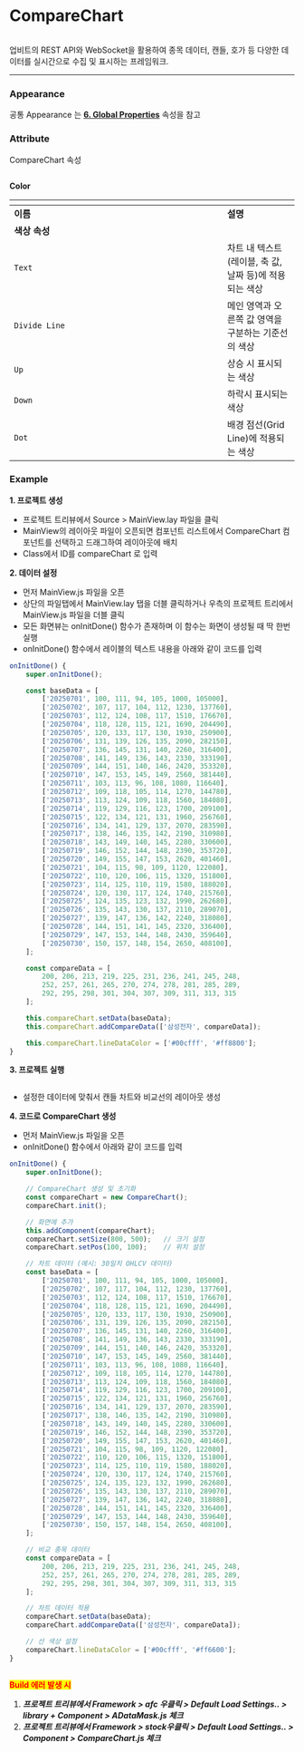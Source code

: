 # CompareChart

<figure><img src="../../.gitbook/assets/스크린샷 2025-07-02 150719.png" alt=""><figcaption></figcaption></figure>

업비트의 REST API와 WebSocket을 활용하여 종목 데이터, 캔들, 호가 등 다양한 데이터를 실시간으로 수집 및 표시하는 프레임워크.

***

### Appearance

공통 Appearance 는 [**6. Global Properties**](<../../Guide for SpiderGen/06  SpiderGen Editor/04  Properties Pane/02 Appearence.md>) 속성을 참고

### Attribute

CompareChart 속성

<figure><img src="../../.gitbook/assets/스크린샷 2025-06-30 163755.png" alt=""><figcaption></figcaption></figure>

**Color**

<table data-header-hidden><thead><tr><th width="361"></th><th></th></tr></thead><tbody><tr><td><strong>이름</strong></td><td><strong>설명</strong></td></tr><tr><td><strong>색상 속성</strong></td><td></td></tr><tr><td><code>Text</code></td><td>차트 내 텍스트(레이블, 축 값, 날짜 등)에 적용되는 색상</td></tr><tr><td><code>Divide Line</code></td><td>메인 영역과 오른쪽 값 영역을 구분하는 기준선의 색상</td></tr><tr><td><code>Up</code></td><td>상승 시 표시되는 색상</td></tr><tr><td><code>Down</code></td><td>하락시 표시되는 색상</td></tr><tr><td><code>Dot</code></td><td>배경 점선(Grid Line)에 적용되는 색상</td></tr></tbody></table>

### Example

**1. 프로젝트 생성**

* 프로젝트 트리뷰에서 Source > MainView.lay 파일을 클릭
* MainView의 레이아웃 파일이 오픈되면 컴포넌트 리스트에서 CompareChart 컴포넌트를 선택하고 드래그하여 레이아웃에 배치
* Class에서 ID를 compareChart 로 입력

**2. 데이터 설정**

* 먼저 MainView.js 파일을 오픈
* 상단의 파일탭에서 MainView.lay 탭을 더블 클릭하거나 우측의 프로젝트 트리에서 MainView.js 파일을 더블 클릭
* 모든 화면뷰는 onInitDone() 함수가 존재하며 이 함수는 화면이 생성될 때 딱 한번 실행
* onInitDone() 함수에서 레이블의 텍스트 내용을 아래와 같이 코드를 입력

```javascript
onInitDone() {
    super.onInitDone();

    const baseData = [
        ['20250701', 100, 111, 94, 105, 1000, 105000],
        ['20250702', 107, 117, 104, 112, 1230, 137760],
        ['20250703', 112, 124, 108, 117, 1510, 176670],
        ['20250704', 118, 128, 115, 121, 1690, 204490],
        ['20250705', 120, 133, 117, 130, 1930, 250900],
        ['20250706', 131, 139, 126, 135, 2090, 282150],
        ['20250707', 136, 145, 131, 140, 2260, 316400],
        ['20250708', 141, 149, 136, 143, 2330, 333190],
        ['20250709', 144, 151, 140, 146, 2420, 353320],
        ['20250710', 147, 153, 145, 149, 2560, 381440],
        ['20250711', 103, 113, 96, 108, 1080, 116640],
        ['20250712', 109, 118, 105, 114, 1270, 144780],
        ['20250713', 113, 124, 109, 118, 1560, 184080],
        ['20250714', 119, 129, 116, 123, 1700, 209100],
        ['20250715', 122, 134, 121, 131, 1960, 256760],
        ['20250716', 134, 141, 129, 137, 2070, 283590],
        ['20250717', 138, 146, 135, 142, 2190, 310980],
        ['20250718', 143, 149, 140, 145, 2280, 330600],
        ['20250719', 146, 152, 144, 148, 2390, 353720],
        ['20250720', 149, 155, 147, 153, 2620, 401460],
        ['20250721', 104, 115, 98, 109, 1120, 122080],
        ['20250722', 110, 120, 106, 115, 1320, 151800],
        ['20250723', 114, 125, 110, 119, 1580, 188020],
        ['20250724', 120, 130, 117, 124, 1740, 215760],
        ['20250725', 124, 135, 123, 132, 1990, 262680],
        ['20250726', 135, 143, 130, 137, 2110, 289070],
        ['20250727', 139, 147, 136, 142, 2240, 318080],
        ['20250728', 144, 151, 141, 145, 2320, 336400],
        ['20250729', 147, 153, 144, 148, 2430, 359640],
        ['20250730', 150, 157, 148, 154, 2650, 408100],
    ];

    const compareData = [
        200, 206, 213, 219, 225, 231, 236, 241, 245, 248,
        252, 257, 261, 265, 270, 274, 278, 281, 285, 289,
        292, 295, 298, 301, 304, 307, 309, 311, 313, 315
    ];

    this.compareChart.setData(baseData);
    this.compareChart.addCompareData(['삼성전자', compareData]);

    this.compareChart.lineDataColor = ['#00cfff', '#ff8800'];
}
```

**3. 프로젝트 실행**

<figure><img src="../../.gitbook/assets/화면 녹화 중 2025-07-03 090803.gif" alt=""><figcaption></figcaption></figure>

* 설정한 데이터에 맞춰서 캔들 차트와 비교선의 레이아웃 생성



**4. 코드로 CompareChart 생성**

* 먼저 MainView.js 파일을 오픈
* onInitDone() 함수에서 아래와 같이 코드를 입력

```javascript
onInitDone() {
    super.onInitDone();

    // CompareChart 생성 및 초기화
    const compareChart = new CompareChart();
    compareChart.init();

    // 화면에 추가
    this.addComponent(compareChart);
    compareChart.setSize(800, 500);   // 크기 설정
    compareChart.setPos(100, 100);    // 위치 설정

    // 차트 데이터 (예시: 30일치 OHLCV 데이터)
    const baseData = [
        ['20250701', 100, 111, 94, 105, 1000, 105000],
        ['20250702', 107, 117, 104, 112, 1230, 137760],
        ['20250703', 112, 124, 108, 117, 1510, 176670],
        ['20250704', 118, 128, 115, 121, 1690, 204490],
        ['20250705', 120, 133, 117, 130, 1930, 250900],
        ['20250706', 131, 139, 126, 135, 2090, 282150],
        ['20250707', 136, 145, 131, 140, 2260, 316400],
        ['20250708', 141, 149, 136, 143, 2330, 333190],
        ['20250709', 144, 151, 140, 146, 2420, 353320],
        ['20250710', 147, 153, 145, 149, 2560, 381440],
        ['20250711', 103, 113, 96, 108, 1080, 116640],
        ['20250712', 109, 118, 105, 114, 1270, 144780],
        ['20250713', 113, 124, 109, 118, 1560, 184080],
        ['20250714', 119, 129, 116, 123, 1700, 209100],
        ['20250715', 122, 134, 121, 131, 1960, 256760],
        ['20250716', 134, 141, 129, 137, 2070, 283590],
        ['20250717', 138, 146, 135, 142, 2190, 310980],
        ['20250718', 143, 149, 140, 145, 2280, 330600],
        ['20250719', 146, 152, 144, 148, 2390, 353720],
        ['20250720', 149, 155, 147, 153, 2620, 401460],
        ['20250721', 104, 115, 98, 109, 1120, 122080],
        ['20250722', 110, 120, 106, 115, 1320, 151800],
        ['20250723', 114, 125, 110, 119, 1580, 188020],
        ['20250724', 120, 130, 117, 124, 1740, 215760],
        ['20250725', 124, 135, 123, 132, 1990, 262680],
        ['20250726', 135, 143, 130, 137, 2110, 289070],
        ['20250727', 139, 147, 136, 142, 2240, 318080],
        ['20250728', 144, 151, 141, 145, 2320, 336400],
        ['20250729', 147, 153, 144, 148, 2430, 359640],
        ['20250730', 150, 157, 148, 154, 2650, 408100],
    ];

    // 비교 종목 데이터
    const compareData = [
        200, 206, 213, 219, 225, 231, 236, 241, 245, 248,
        252, 257, 261, 265, 270, 274, 278, 281, 285, 289,
        292, 295, 298, 301, 304, 307, 309, 311, 313, 315
    ];

    // 차트 데이터 적용
    compareChart.setData(baseData);
    compareChart.addCompareData(['삼성전자', compareData]);

    // 선 색상 설정
    compareChart.lineDataColor = ['#00cfff', '#ff6600'];
}
```

<figure><img src="../../.gitbook/assets/화면 녹화 중 2025-07-03 094704.gif" alt=""><figcaption></figcaption></figure>



<mark style="color:red;">**Build 에러 발생 시**</mark>

1. _**프로젝트 트리뷰에서 Framework > afc 우클릭 > Default Load Settings.. > library + Component > ADataMask.js 체크**_
2. _**프로젝트 트리뷰에서 Framework > stock우클릭 > Default Load Settings.. > Component > CompareChart.js 체크**_

<div><figure><img src="../../.gitbook/assets/스크린샷 2025-07-03 094853.png" alt=""><figcaption></figcaption></figure> <figure><img src="../../.gitbook/assets/스크린샷 2025-07-03 094910.png" alt=""><figcaption></figcaption></figure></div>
